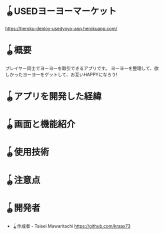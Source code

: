 # 🪀USEDヨーヨーマーケット
https://heroku-deploy-usedyoyo-app.herokuapp.com/

# 🪀概要
プレイヤー同士でヨーヨーを取引できるアプリです。
ヨーヨーを整理して、欲しかったヨーヨーをゲットして、お互いHAPPYになろう!

# 🪀アプリを開発した経緯

# 🪀画面と機能紹介

# 🪀使用技術   

# 🪀注意点
 
# 🪀開発者
 
* 🪀作成者 - Taisei Mawaritachi https://github.com/kraax73

 
 
